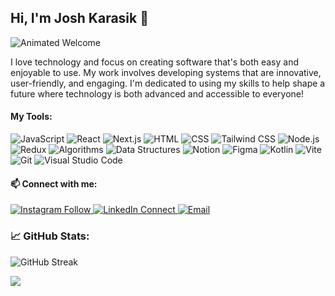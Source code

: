 ## Hi, I'm Josh Karasik 👋
![Animated Welcome](https://readme-typing-svg.herokuapp.com?font=Fira+Code&size=30&pause=1000&color=000000&width=435&lines=Full+Stack+Developer;Tech+Enthusiast;Learning+and+Building)

I love technology and focus on creating software that's both easy and enjoyable to use. My work involves developing systems that are innovative, user-friendly, and engaging. I'm dedicated to using my skills to help shape a future where technology is both advanced and accessible to everyone!

#### My Tools:
![JavaScript](https://img.shields.io/badge/JavaScript-323330?style=for-the-badge&logo=javascript&logoColor=F7DF1E)
![React](https://img.shields.io/badge/React-20232A?style=for-the-badge&logo=react&logoColor=61DAFB)
![Next.js](https://img.shields.io/badge/Next.js-000000?style=for-the-badge&logo=nextdotjs&logoColor=white)
![HTML](https://img.shields.io/badge/HTML5-E34F26?style=for-the-badge&logo=html5&logoColor=white)
![CSS](https://img.shields.io/badge/CSS3-1572B6?style=for-the-badge&logo=css3&logoColor=white)
![Tailwind CSS](https://img.shields.io/badge/Tailwind_CSS-38B2AC?style=for-the-badge&logo=tailwind-css&logoColor=white)
![Node.js](https://img.shields.io/badge/Node.js-339933?style=for-the-badge&logo=nodedotjs&logoColor=white)
![Redux](https://img.shields.io/badge/Redux-764ABC?style=for-the-badge&logo=redux&logoColor=white)
![Algorithms](https://img.shields.io/badge/Algorithms-4CAF50?style=for-the-badge&logo=code&logoColor=white)
![Data Structures](https://img.shields.io/badge/Data_Structures-4CAF50?style=for-the-badge&logo=code&logoColor=white)
![Notion](https://img.shields.io/badge/Notion-000000?style=for-the-badge&logo=notion&logoColor=white)
![Figma](https://img.shields.io/badge/Figma-F24E1E?style=for-the-badge&logo=figma&logoColor=white)
![Kotlin](https://img.shields.io/badge/Kotlin-7F52FF?style=for-the-badge&logo=kotlin&logoColor=white)
![Vite](https://img.shields.io/badge/Vite-646CFF?style=for-the-badge&logo=vite&logoColor=white)
![Git](https://img.shields.io/badge/Git-F05032?style=for-the-badge&logo=git&logoColor=white)
![Visual Studio Code](https://img.shields.io/badge/Visual_Studio_Code-0078D4?style=for-the-badge&logo=visualstudiocode&logoColor=white)

#### 📫 Connect with me:
<p>
 <a href="https://instagram.com/josh.karasik" target="_blank">
  <img alt="Instagram Follow" src="https://img.shields.io/badge/Instagram-black?style=flat-square&logo=instagram&logoColor=orange">
</a>
  <a href="https://linkedin.com/in/joshuakarasik" target="_blank">
    <img alt="LinkedIn Connect" src="https://img.shields.io/badge/LinkedIn-Connect-black?style=flat-square&logo=linkedin">
  </a>
  <a href="mailto:joshuakarasik@gmail.com" target="_blank">
    <img alt="Email" src="https://img.shields.io/badge/Email-Me-black?style=flat-square&logo=gmail&color=orange">
  </a>
</p>

### 📈 GitHub Stats:
![GitHub Streak](https://github-readme-streak-stats.herokuapp.com/?user=joshuakarasik&theme=radical)





![](https://komarev.com/ghpvc/?username=jioshuakarasik&color=blue)



<!--
**joshuakarasik/joshuakarasik** is a ✨ _special_ ✨ repository because its `README.md` (this file) appears on your GitHub profile.

Here are some ideas to get you started:

- 🔭 I’m currently working on ...
- 🌱 I’m currently learning ...
- 👯 I’m looking to collaborate on ...
- 🤔 I’m looking for help with ...
- 💬 Ask me about ...
- 📫 How to reach me: ...
- 😄 Pronouns: ...
- ⚡ Fun fact: ...
-->
